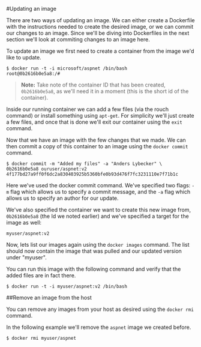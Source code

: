 #Updating an image

There are two ways of updating an image. We can either create a 
Dockerfile with the instructions needed to create the desired 
image, or we can commit our changes to an image. 
Since we'll be diving into Dockerfiles in the next section we'll 
look at commiting changes to an image here.

To update an image we first need to create a container from the 
image we'd like to update.

```
$ docker run -t -i microsoft/aspnet /bin/bash
root@0b2616b0e5a8:/#
```

>**Note:** Take note of the container ID that has been created, `0b2616b0e5a8`, as we'll need it in a moment (this is the short id of the container).

Inside our running container we can add a few files (via the rouch command) or install something using `apt-get`. 
For simplicity we'll just create a few files, and once that is done we'll exit our container using the `exit` command.

Now that we have an image with the few changes that we made. 
We can then commit a copy of this container to an image using 
the `docker commit` command.

```
$ docker commit -m "Added my files" -a "Anders Lybecker" \
0b2616b0e5a8 ouruser/aspnet:v2
4f177bd27a9ff0f6dc2a830403925b5360bfe0b93d476f7fc3231110e7f71b1c
```

Here we've used the docker commit command. We've specified two flags: 
`-m` flag which allows us to specify a commit message, 
and the `-a` flag which allows us to specify an author for our update.

We've also specified the container we want to create this new image from, 
`0b2616b0e5a8` (the Id we noted earlier) and we've specified a target for the image as well:

```
myuser/aspnet:v2
```

Now, lets list our images again using the `docker images` command. 
The list should now contain the image that was pulled and our updated version under "myuser".

You can run this image with the following command and verify that the added files are in fact there.

```
$ docker run -t -i myuser/aspnet:v2 /bin/bash
```

##Remove an image from the host

You can remove any images from your host as desired using the `docker rmi` command.

In the following example we'll remove the `aspnet` image we created before.

```
$ docker rmi myuser/aspnet
```